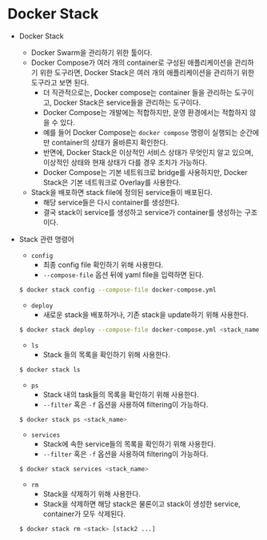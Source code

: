 # Docker Stack

- Docker Stack
  - Docker Swarm을 관리하기 위한 툴이다.
  - Docker Compose가 여러 개의 container로 구성된 애플리케이션을 관리하기 위한 도구라면, Docker Stack은 여러 개의 애플리케이션을 관리하기 위한 도구라고 보면 된다.
    - 더 직관적으로는, Docker compose는 container 들을 관리하는 도구이고, Docker Stack은 service들을 관리하는 도구이다.
    - Docker Compose는 개발에는 적합하지만, 운영 환경에서는 적합하지 않을 수 있다.
    - 예를 들어 Docker Compose는 `docker compose` 명령이 실행되는 순간에만 container의 상태가 올바른지 확인한다.
    - 반면에, Docker Stack은 이상적인 서비스 상태가 무엇인지 알고 있으며, 이상적인 상태와 현재 상태가 다를 경우 조치가 가능하다.
    - Docker Compose는 기본 네트워크로 bridge를 사용하지만, Docker Stack은 기본 네트워크로 Overlay를 사용한다.
  - Stack을 배포하면 stack file에 정의된 service들이 배포된다.
    - 해당 service들은 다시 container를 생성한다.
    - 결국 stack이 service를 생성하고 service가 container를 생성하는 구조이다.



- Stack 관련 명령어

  - `config`
    - 최종 config file 확인하기 위해 사용한다.
    - `--compose-file` 옵션 뒤에 yaml file을 입력하면 된다.

  ```bash
  $ docker stack config --compose-file docker-compose.yml
  ```

  - `deploy`
    - 새로운 stack을 배포하거나, 기존 stack을 update하기 위해 사용한다.

  ```bash
  $ docker stack deploy --compose-file docker-compose.yml <stack_name>
  ```

  - `ls`
    - Stack 들의 목록을 확인하기 위해 사용한다.

  ```bash
  $ docker stack ls
  ```

  - `ps`
    - Stack 내의 task들의 목록을 확인하기 위해 사용한다.
    - `--filter` 혹은 `-f` 옵션을 사용하여 filtering이 가능하다.

  ```bash
  $ docker stack ps <stack_name>
  ```

  - `services`
    - Stack에 속한 service들의 목록을 확인하기 위해 사용한다.
    - `--filter` 혹은 `-f` 옵션을 사용하여 filtering이 가능하다.

  ```bash
  $ docker stack services <stack_name>
  ```

  - `rm`
    - Stack을 삭제하기 위해 사용한다.
    - Stack을 삭제하면 해당 stack은 물론이고 stack이 생성한 service, container가 모두 삭제된다.
  
  ```bash
  $ docker stack rm <stack> [stack2 ...]
  ```
  
  
  
  


